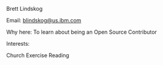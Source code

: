 Brett Lindskog

Email: blindskog@us.ibm.com

Why here: To learn about being an Open Source Contributor

Interests:

Church
Exercise
Reading